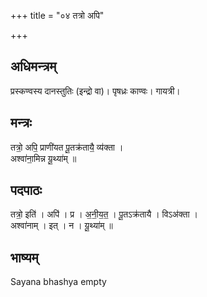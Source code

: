 +++
title = "०४ तत्रो अपि"

+++
## अधिमन्त्रम्
प्रस्कण्वस्य दानस्तुतिः (इन्द्रो वा)। पृषध्रः काण्वः। गायत्री।

## मन्त्रः
तत्रो॒ अपि॒ प्राणी॑यत पू॒तक्र॑तायै॒ व्य॑क्ता ।  
अश्वा॑ना॒मिन्न यू॒थ्या॑म् ॥

## पदपाठः
तत्रो॒ इति॑ । अपि॑ । प्र । अ॒नी॒य॒त॒ । पू॒तऽक्र॑तायै । विऽअ॑क्ता ।  
अश्वा॑नाम् । इत् । न । यू॒थ्या॑म् ॥

## भाष्यम्
Sayana bhashya empty